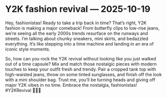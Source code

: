 # Y2K fashion revival — 2025-10-19

Hey, fashionistas! Ready to take a trip back in time? That’s right, Y2K fashion is making a major comeback! From butterfly clips to low-rise jeans, we’re seeing all the early 2000s trends resurface on the runways and streets. I’m talking about chunky sneakers, mini skirts, and bedazzled everything. It’s like stepping into a time machine and landing in an era of iconic style moments.

So, how can you rock the Y2K revival without looking like you just walked out of a time capsule? Mix and match those nostalgic pieces with modern touches to keep your outfit fresh and trendy. Pair a cropped tank top with high-waisted jeans, throw on some tinted sunglasses, and finish off the look with a mini shoulder bag. Trust me, you’ll be turning heads and giving off major Y2K vibes in no time. Embrace the nostalgia, fashionistas! #Y2KRevival 🦋💫✨